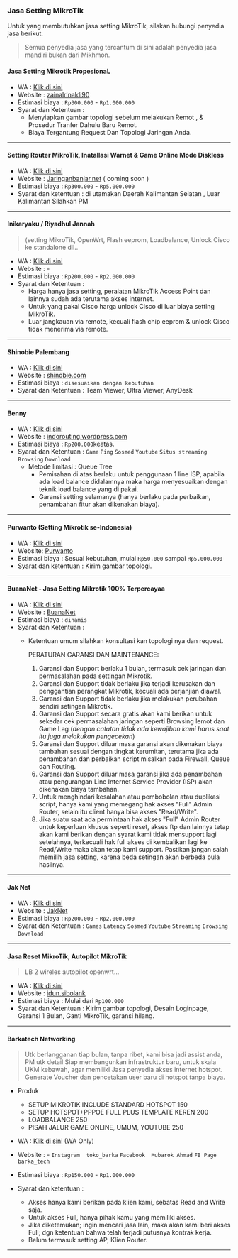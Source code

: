 ### Jasa Setting MikroTik
Untuk yang membutuhkan jasa setting MikroTik, silakan hubungi penyedia jasa berikut.
>Semua penyedia jasa yang tercantum di sini adalah penyedia jasa mandiri bukan dari Mikhmon.

#### Jasa Setting Mikrotik PropesionaL
- WA : [Klik di sini](bit.ly/2MkCETR)
- Website : [zainalrinaldi90](https://www.facebook.com/zainalrinaldi90)
- Estimasi biaya : `Rp300.000` - `Rp1.000.000`
- Syarat dan Ketentuan : 
  - Menyiapkan gambar topologi sebelum melakukan Remot , & Prosedur Tranfer Dahulu Baru Remot.
  - Biaya Tergantung Request Dan Topologi Jaringan Anda.
---
#### Setting Router MikroTik, Inatallasi Warnet & Game Online Mode Diskless
- WA : [Klik di sini](https://wa.me/62811511848)
- Website : [Jaringanbanjar.net](http://jaringanbanjar.net) ( coming soon )
- Estimasi biaya : `Rp300.000` - `Rp5.000.000`
- Syarat dan ketentuan : di utamakan Daerah Kalimantan Selatan , Luar Kalimantan Silahkan PM
---
#### Inikaryaku / Riyadhul Jannah 
>(setting MikroTik, OpenWrt, Flash eeprom, Loadbalance, Unlock Cisco ke standalone dll..
- WA : [Klik di sini](https://wa.me/6282126666957)
- Website : -
- Estimasi biaya : `Rp200.000` - `Rp2.000.000`
- Syarat dan Ketentuan :
  - Harga hanya jasa setting, peralatan MikroTik Access Point dan lainnya sudah ada terutama akses internet.
  - Untuk yang pakai Cisco harga unlock Cisco di luar biaya setting MikroTik.
  - Luar jangkauan via remote, kecuali flash chip eeprom & unlock Cisco tidak menerima via remote.
---
#### Shinobie Palembang
- WA : [Klik di sini](https://wa.me/6281272176746)
- Website : [shinobie.com](http://shinobie.com)
- Estimasi biaya : `disesuaikan dengan kebutuhan`
- Syarat dan Ketentuan : Team Viewer, Ultra Viewer, AnyDesk
---
<div>
	<script async src="//pagead2.googlesyndication.com/pagead/js/adsbygoogle.js"></script>
	<!-- ads3 -->
	<ins class="adsbygoogle" style="display:block" data-ad-client="ca-pub-1716315177239884" data-ad-slot="4095402072"
	 data-ad-format="auto" data-full-width-responsive="true"></ins>
	<script>
		(adsbygoogle = window.adsbygoogle || []).push({});
	</script>
</div>

#### Benny
- WA : [Klik di sini](https://wa.me/6282175936659)
- Website : [indorouting.wordpress.com](https://indorouting.wordpress.com)
- Estimasi biaya : `Rp200.000`keatas.
- Syarat dan Ketentuan : 
  `Game` `Ping` `Sosmed` `Youtube` `Situs streaming` `Browsing` `Download`
  - Metode limitasi : Queue Tree
    - Pemisahan di atas berlaku untuk penggunaan 1 line ISP, apabila ada load balance didalamnya maka harga menyesuaikan dengan teknik load balance yang di pakai.
    - Garansi setting selamanya (hanya berlaku pada perbaikan, penambahan fitur akan dikenakan biaya).
---    
#### Purwanto (Setting Mikrotik se-Indonesia)
- WA : [Klik di sini](https://wa.me/6282233483221)
- Website: [Purwanto](https://fb.com/botdrex)
- Estimasi biaya : Sesuai kebutuhan, mulai `Rp50.000` sampai `Rp5.000.000`
- Syarat dan ketentuan : Kirim gambar topologi.    
---
#### BuanaNet - Jasa Setting Mikrotik 100% Terpercayaa
- WA : [Klik di sini](https://wa.me/6281328298448)
- Website : [BuanaNet](https://www.facebook.com/buananetmikrotik)
- Estimasi biaya : `dinamis`
- Syarat dan Ketentuan :
  - Ketentuan umum silahkan konsultasi kan topologi nya dan request.
     
     PERATURAN GARANSI DAN MAINTENANCE:
    1. Garansi dan Support berlaku 1 bulan, termasuk cek jaringan dan permasalahan pada settingan Mikrotik.
    2. Garansi dan Support tidak berlaku jika terjadi kerusakan dan penggantian perangkat Mikrotik, kecuali ada perjanjian diawal.
    3. Garansi dan Support tidak berlaku jika melakukan perubahan sendiri setingan Mikrotik.
    4. Garansi dan Support secara gratis akan kami berikan untuk sekedar cek permasalahan jaringan seperti Browsing lemot dan Game Lag (*dengan catatan tidak ada kewajiban kami harus saat itu juga melakukan pengecekan*)
    5. Garansi dan Support diluar masa garansi akan dikenakan biaya tambahan sesuai dengan tingkat kerumitan, terutama jika ada penambahan dan perbaikan script misalkan pada Firewall, Queue dan Routing.
    6. Garansi dan Support diluar masa garansi jika ada penambahan atau pengurangan Line Internet Service Provider (ISP) akan dikenakan biaya tambahan.
    7. Untuk menghindari kesalahan atau pembobolan atau duplikasi script, hanya kami yang memegang hak akses "Full" Admin Router, selain itu client hanya bisa akses "Read/Write".
    8. Jika suatu saat ada permintaan hak akses "Full" Admin Router untuk keperluan khusus seperti reset, akses ftp dan lainnya tetap akan kami berikan dengan syarat kami tidak mensupport lagi setelahnya, terkecuali hak full akses di kembalikan lagi ke Read/Write maka akan tetap kami support.
   Pastikan jangan salah memilih jasa setting, karena beda setingan akan berbeda pula hasilnya.
---
<div>
	<script async src="//pagead2.googlesyndication.com/pagead/js/adsbygoogle.js"></script>
	<!-- ads3 -->
	<ins class="adsbygoogle" style="display:block" data-ad-client="ca-pub-1716315177239884" data-ad-slot="4095402072"
	 data-ad-format="auto" data-full-width-responsive="true"></ins>
	<script>
		(adsbygoogle = window.adsbygoogle || []).push({});
	</script>
</div>

#### Jak Net
- WA : [Klik di sini](https://wa.me/6283129199615)
- Website : [JakNet](https://www.facebook.com/Jaknet22)
- Estimasi biaya : `Rp200.000` - `Rp2.000.000`
- Syarat dan Ketentuan : `Games` `Latency` `Sosmed` `Youtube` `Streaming` `Browsing` `Download`
---
#### Jasa Reset MikroTik, Autopilot MikroTik
>LB 2 wireles autopilot openwrt...
- WA : [Klik di sini](https://wa.me/628112615677)
- Website : [idun.sibolank]( https://www.facebook.com/idun.sibolank)
- Estimasi biaya : Mulai dari `Rp100.000`
- Syarat dan Ketentuan : Kirim gambar topologi, Desain Loginpage, Garansi 1 Bulan, Ganti MikroTik, garansi hilang.
---
#### Barkatech Networking
>Utk berlangganan tiap bulan, tanpa ribet, kami bisa jadi assist anda, PM utk detail
Siap membangunkan infrastruktur baru, untuk skala UKM kebawah, agar memiliki Jasa penyedia akses internet hotspot.
Generate Voucher dan pencetakan user baru di hotspot tanpa biaya.
- Produk
  - SETUP MIKROTIK INCLUDE STANDARD HOTSPOT 150
  - SETUP HOTSPOT+PPPOE FULL PLUS TEMPLATE KEREN 200
  - LOADBALANCE 250
  - PISAH JALUR GAME ONLINE, UMUM, YOUTUBE 250

- WA : [Klik di sini](https://wa.me/6282271100232) (WA Only)
- Website : - `Instagram  toko_barka` `Facebook  Mubarok Ahmad` `FB Page  barka_tech`
- Estimasi biaya : `Rp150.000` - `Rp1.000.000`
- Syarat dan ketentuan : 
  - Akses hanya kami berikan pada klien kami, sebatas Read and Write saja.
  - Untuk akses Full, hanya pihak kamu yang memiliki akses.
  - Jika diketemukan; ingin mencari jasa lain, maka akan kami beri akses Full; dgn ketentuan bahwa telah terjadi putusnya kontrak kerja.
  - Belum termasuk setting AP, Klien Router.
---
